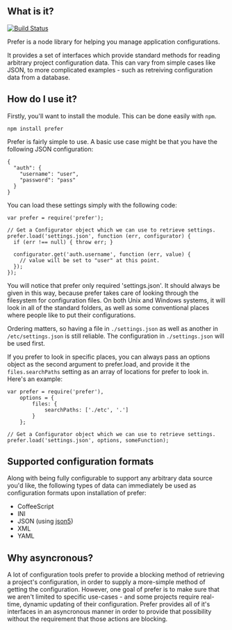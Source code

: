 What is it?
-----------

[![Build Status][bs]](https://travis-ci.org/LimpidTech/prefer)

Prefer is a node library for helping you manage application configurations.

It provides a set of interfaces which provide standard methods for
reading arbitrary project configuration data. This can vary from simple cases
like JSON, to more complicated examples - such as retreiving configuration data
from a database.

How do I use it?
----------------

Firstly, you'll want to install the module. This can be done easily with `npm`.

    npm install prefer

Prefer is fairly simple to use. A basic use case might be that you have the
following JSON configuration:

    {
      "auth": {
        "username": "user",
        "password": "pass"
      }
    }

You can load these settings simply with the following code:

    var prefer = require('prefer');

    // Get a Configurator object which we can use to retrieve settings.
    prefer.load('settings.json', function (err, configurator) {
      if (err !== null) { throw err; }

      configurator.get('auth.username', function (err, value) {
        // value will be set to "user" at this point.
      });
    });

You will notice that prefer only required 'settings.json'. It should always be
given in this way, because prefer takes care of looking through the filesystem
for configuration files. On both Unix and Windows systems, it will look in all
of the standard folders, as well as some conventional places where people like
to put their configurations.

Ordering matters, so having a file in `./settings.json` as well as another in
`/etc/settings.json` is still reliable. The configuration in `./settings.json`
will be used first.

If you prefer to look in specific places, you can always pass an options object
as the second argument to prefer.load, and provide it the `files.searchPaths`
setting as an array of locations for prefer to look in. Here's an example:

    var prefer = require('prefer'),
        options = {
            files: {
                searchPaths: ['./etc', '.']
            }
        };

    // Get a Configurator object which we can use to retrieve settings.
    prefer.load('settings.json', options, someFunction);

Supported configuration formats
-------------------------------

Along with being fully configurable to support any arbitrary data source you'd
like, the following types of data can immediately be used as configuration formats
upon installation of prefer:

- CoffeeScript
- INI
- JSON (using [json5][j5])
- XML
- YAML

Why asyncronous?
----------------

A lot of configuration tools prefer to provide a blocking method of retrieving
a project's configuration, in order to supply a more-simple method of getting
the configuration. However, one goal of prefer is to make sure that we aren't
limited to specific use-cases - and some projects require real-time, dynamic
updating of their configuration. Prefer provides all of it's interfaces in an
asyncronous manner in order to provide that possibility without the requirement
that those actions are blocking.



[bs]: https://travis-ci.org/LimpidTech/prefer.png?branch=master "Build Status"
[j5]: http://json5.org/ "json5 - JSON for the ES5 era"
